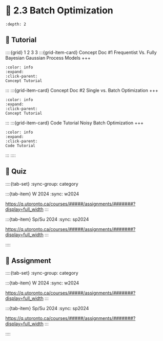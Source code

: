 # 🧩 2.3 Batch Optimization

```{contents}
:depth: 2
```

## 🔰 Tutorial

::::{grid} 1 2 3 3
:::{grid-item-card} Concept Doc \#1
Frequentist Vs. Fully Bayesian Gaussian Process Models
+++
```{button-link} https://honegumi.readthedocs.io/en/latest/curriculum/concepts/freq-vs-bayes/freq-vs-bayes.html
:color: info
:expand:
:click-parent:
Concept Tutorial
```
:::
:::{grid-item-card} Concept Doc \#2
Single vs. Batch Optimization
+++
```{button-link} https://honegumi.readthedocs.io/en/latest/curriculum/concepts/batch/single-vs-batch.html
:color: info
:expand:
:click-parent:
Concept Tutorial
```
:::
:::{grid-item-card} Code Tutorial
Noisy Batch Optimization
+++
```{button-link} https://honegumi.readthedocs.io/en/latest/curriculum/tutorials/batch/batch-bo-tutorial.html
:color: info
:expand:
:click-parent:
Code Tutorial
```
:::
::::

## 🚀 Quiz

::::{tab-set}
:sync-group: category

:::{tab-item} W 2024
:sync: w2024

https://q.utoronto.ca/courses/#####/assignments/#######?display=full_width
:::

:::{tab-item} Sp/Su 2024
:sync: sp2024

https://q.utoronto.ca/courses/#####/assignments/#######?display=full_width
:::

::::

## 📄 Assignment

::::{tab-set}
:sync-group: category

:::{tab-item} W 2024
:sync: w2024

https://q.utoronto.ca/courses/#####/assignments/#######?display=full_width
:::

:::{tab-item} Sp/Su 2024
:sync: sp2024

https://q.utoronto.ca/courses/#####/assignments/#######?display=full_width
:::

::::
